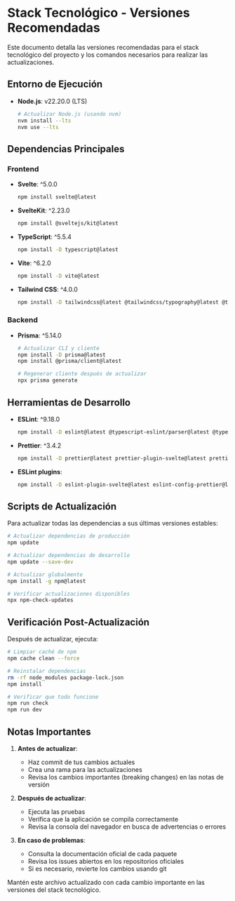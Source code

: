 # Stack Tecnológico - Versiones Recomendadas

Este documento detalla las versiones recomendadas para el stack tecnológico del proyecto y los comandos necesarios para realizar las actualizaciones.

## Entorno de Ejecución
- **Node.js**: v22.20.0 (LTS)
  ```bash
  # Actualizar Node.js (usando nvm)
  nvm install --lts
  nvm use --lts
  ```

## Dependencias Principales

### Frontend
- **Svelte**: ^5.0.0
  ```bash
  npm install svelte@latest
  ```

- **SvelteKit**: ^2.23.0
  ```bash
  npm install @sveltejs/kit@latest
  ```

- **TypeScript**: ^5.5.4
  ```bash
  npm install -D typescript@latest
  ```

- **Vite**: ^6.2.0
  ```bash
  npm install -D vite@latest
  ```

- **Tailwind CSS**: ^4.0.0
  ```bash
  npm install -D tailwindcss@latest @tailwindcss/typography@latest @tailwindcss/forms@latest
  ```

### Backend
- **Prisma**: ^5.14.0
  ```bash
  # Actualizar CLI y cliente
  npm install -D prisma@latest
  npm install @prisma/client@latest
  
  # Regenerar cliente después de actualizar
  npx prisma generate
  ```

## Herramientas de Desarrollo

- **ESLint**: ^9.18.0
  ```bash
  npm install -D eslint@latest @typescript-eslint/parser@latest @typescript-eslint/eslint-plugin@latest
  ```

- **Prettier**: ^3.4.2
  ```bash
  npm install -D prettier@latest prettier-plugin-svelte@latest prettier-plugin-tailwindcss@latest
  ```

- **ESLint plugins**:
  ```bash
  npm install -D eslint-plugin-svelte@latest eslint-config-prettier@latest
  ```

## Scripts de Actualización

Para actualizar todas las dependencias a sus últimas versiones estables:

```bash
# Actualizar dependencias de producción
npm update

# Actualizar dependencias de desarrollo
npm update --save-dev

# Actualizar globalmente
npm install -g npm@latest

# Verificar actualizaciones disponibles
npx npm-check-updates
```

## Verificación Post-Actualización

Después de actualizar, ejecuta:

```bash
# Limpiar caché de npm
npm cache clean --force

# Reinstalar dependencias
rm -rf node_modules package-lock.json
npm install

# Verificar que todo funcione
npm run check
npm run dev
```

## Notas Importantes

1. **Antes de actualizar**:
   - Haz commit de tus cambios actuales
   - Crea una rama para las actualizaciones
   - Revisa los cambios importantes (breaking changes) en las notas de versión

2. **Después de actualizar**:
   - Ejecuta las pruebas
   - Verifica que la aplicación se compila correctamente
   - Revisa la consola del navegador en busca de advertencias o errores

3. **En caso de problemas**:
   - Consulta la documentación oficial de cada paquete
   - Revisa los issues abiertos en los repositorios oficiales
   - Si es necesario, revierte los cambios usando git

Mantén este archivo actualizado con cada cambio importante en las versiones del stack tecnológico.
